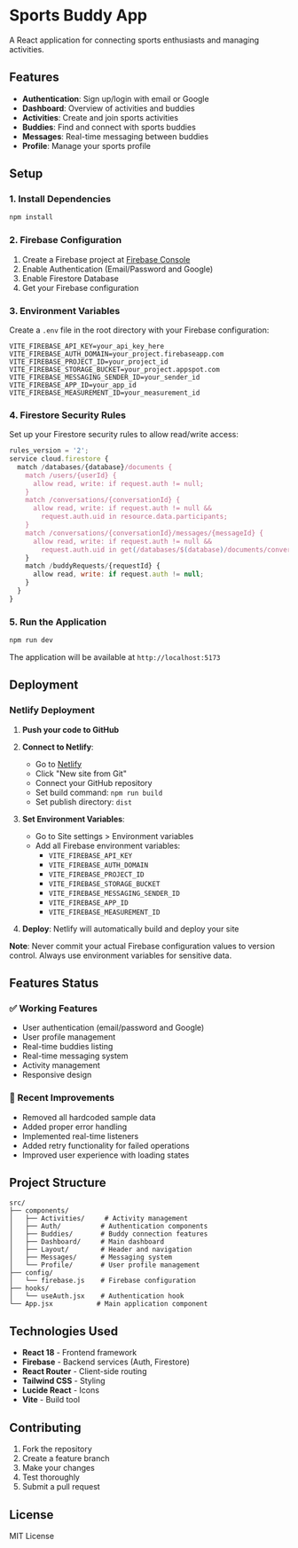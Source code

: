 # Sports Buddy App

A React application for connecting sports enthusiasts and managing activities.

## Features

- **Authentication**: Sign up/login with email or Google
- **Dashboard**: Overview of activities and buddies
- **Activities**: Create and join sports activities
- **Buddies**: Find and connect with sports buddies
- **Messages**: Real-time messaging between buddies
- **Profile**: Manage your sports profile

## Setup

### 1. Install Dependencies

```bash
npm install
```

### 2. Firebase Configuration

1. Create a Firebase project at [Firebase Console](https://console.firebase.google.com/)
2. Enable Authentication (Email/Password and Google)
3. Enable Firestore Database
4. Get your Firebase configuration

### 3. Environment Variables

Create a `.env` file in the root directory with your Firebase configuration:

```env
VITE_FIREBASE_API_KEY=your_api_key_here
VITE_FIREBASE_AUTH_DOMAIN=your_project.firebaseapp.com
VITE_FIREBASE_PROJECT_ID=your_project_id
VITE_FIREBASE_STORAGE_BUCKET=your_project.appspot.com
VITE_FIREBASE_MESSAGING_SENDER_ID=your_sender_id
VITE_FIREBASE_APP_ID=your_app_id
VITE_FIREBASE_MEASUREMENT_ID=your_measurement_id
```

### 4. Firestore Security Rules

Set up your Firestore security rules to allow read/write access:

```javascript
rules_version = '2';
service cloud.firestore {
  match /databases/{database}/documents {
    match /users/{userId} {
      allow read, write: if request.auth != null;
    }
    match /conversations/{conversationId} {
      allow read, write: if request.auth != null && 
        request.auth.uid in resource.data.participants;
    }
    match /conversations/{conversationId}/messages/{messageId} {
      allow read, write: if request.auth != null && 
        request.auth.uid in get(/databases/$(database)/documents/conversations/$(conversationId)).data.participants;
    }
    match /buddyRequests/{requestId} {
      allow read, write: if request.auth != null;
    }
  }
}
```

### 5. Run the Application

```bash
npm run dev
```

The application will be available at `http://localhost:5173`

## Deployment

### Netlify Deployment

1. **Push your code to GitHub**
2. **Connect to Netlify**:
   - Go to [Netlify](https://netlify.com)
   - Click "New site from Git"
   - Connect your GitHub repository
   - Set build command: `npm run build`
   - Set publish directory: `dist`

3. **Set Environment Variables**:
   - Go to Site settings > Environment variables
   - Add all Firebase environment variables:
     - `VITE_FIREBASE_API_KEY`
     - `VITE_FIREBASE_AUTH_DOMAIN`
     - `VITE_FIREBASE_PROJECT_ID`
     - `VITE_FIREBASE_STORAGE_BUCKET`
     - `VITE_FIREBASE_MESSAGING_SENDER_ID`
     - `VITE_FIREBASE_APP_ID`
     - `VITE_FIREBASE_MEASUREMENT_ID`

4. **Deploy**: Netlify will automatically build and deploy your site

**Note**: Never commit your actual Firebase configuration values to version control. Always use environment variables for sensitive data.

## Features Status

### ✅ Working Features
- User authentication (email/password and Google)
- User profile management
- Real-time buddies listing
- Real-time messaging system
- Activity management
- Responsive design

### 🔧 Recent Improvements
- Removed all hardcoded sample data
- Added proper error handling
- Implemented real-time listeners
- Added retry functionality for failed operations
- Improved user experience with loading states

## Project Structure

```
src/
├── components/
│   ├── Activities/     # Activity management
│   ├── Auth/          # Authentication components
│   ├── Buddies/       # Buddy connection features
│   ├── Dashboard/     # Main dashboard
│   ├── Layout/        # Header and navigation
│   ├── Messages/      # Messaging system
│   └── Profile/       # User profile management
├── config/
│   └── firebase.js    # Firebase configuration
├── hooks/
│   └── useAuth.jsx    # Authentication hook
└── App.jsx           # Main application component
```

## Technologies Used

- **React 18** - Frontend framework
- **Firebase** - Backend services (Auth, Firestore)
- **React Router** - Client-side routing
- **Tailwind CSS** - Styling
- **Lucide React** - Icons
- **Vite** - Build tool

## Contributing

1. Fork the repository
2. Create a feature branch
3. Make your changes
4. Test thoroughly
5. Submit a pull request

## License

MIT License 